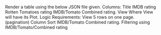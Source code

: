 Render a table using the below JSON file given.
Columns:
Title
IMDB rating
Rotten Tomatoes rating
IMDB/Tomato Combined rating.
View
Where View will have its Plot.
Logic Requirements:
View 5 rows on one page. (pagination)
Column Sort
IMDB/Tomato Combined rating.
Filtering using IMDB/Tomato/Combined rating
